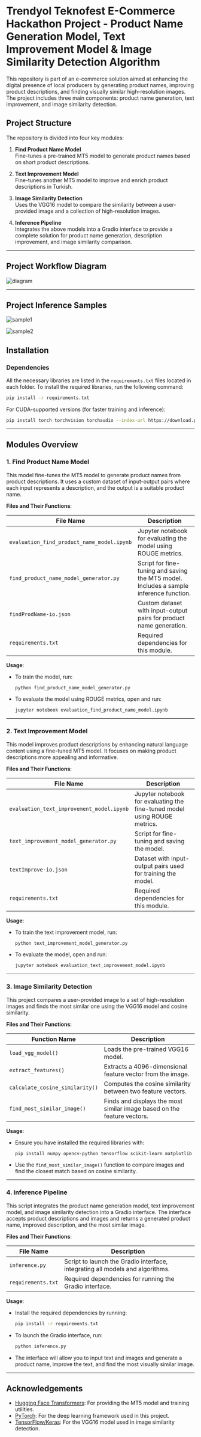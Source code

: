 # Trendyol Teknofest E-Commerce Hackathon Project - Product Name Generation Model, Text Improvement Model & Image Similarity Detection Algorithm

This repository is part of an e-commerce solution aimed at enhancing the digital presence of local producers by generating product names, improving product descriptions, and finding visually similar high-resolution images. The project includes three main components: product name generation, text improvement, and image similarity detection.

## Project Structure

The repository is divided into four key modules:

1. **Find Product Name Model**  
   Fine-tunes a pre-trained MT5 model to generate product names based on short product descriptions.
2. **Text Improvement Model**  
   Fine-tunes another MT5 model to improve and enrich product descriptions in Turkish.

3. **Image Similarity Detection**  
   Uses the VGG16 model to compare the similarity between a user-provided image and a collection of high-resolution images.

4. **Inference Pipeline**  
   Integrates the above models into a Gradio interface to provide a complete solution for product name generation, description improvement, and image similarity comparison.

---

## Project Workflow Diagram

![diagram](project_workflow_diagram.png)

---

## Project Inference Samples

![sample1](project_inference_sample1.png)

![sample2](project_inference_sample2.png)

## Installation

### Dependencies

All the necessary libraries are listed in the `requirements.txt` files located in each folder. To install the required libraries, run the following command:

```bash
pip install -r requirements.txt
```

For CUDA-supported versions (for faster training and inference):

```bash
pip install torch torchvision torchaudio --index-url https://download.pytorch.org/whl/cu124
```

---

## Modules Overview

### 1. Find Product Name Model

This model fine-tunes the MT5 model to generate product names from product descriptions. It uses a custom dataset of input-output pairs where each input represents a description, and the output is a suitable product name.

**Files and Their Functions**:

| File Name                                  | Description                                                                            |
| ------------------------------------------ | -------------------------------------------------------------------------------------- |
| `evaluation_find_product_name_model.ipynb` | Jupyter notebook for evaluating the model using ROUGE metrics.                         |
| `find_product_name_model_generator.py`     | Script for fine-tuning and saving the MT5 model. Includes a sample inference function. |
| `findProdName-io.json`                     | Custom dataset with input-output pairs for product name generation.                    |
| `requirements.txt`                         | Required dependencies for this module.                                                 |

**Usage**:

- To train the model, run:

  ```bash
  python find_product_name_model_generator.py
  ```

- To evaluate the model using ROUGE metrics, open and run:

  ```bash
  jupyter notebook evaluation_find_product_name_model.ipynb
  ```

---

### 2. Text Improvement Model

This model improves product descriptions by enhancing natural language content using a fine-tuned MT5 model. It focuses on making product descriptions more appealing and informative.

**Files and Their Functions**:

| File Name                                 | Description                                                               |
| ----------------------------------------- | ------------------------------------------------------------------------- |
| `evaluation_text_improvement_model.ipynb` | Jupyter notebook for evaluating the fine-tuned model using ROUGE metrics. |
| `text_improvement_model_generator.py`     | Script for fine-tuning and saving the model.                              |
| `textImprove-io.json`                     | Dataset with input-output pairs used for training the model.              |
| `requirements.txt`                        | Required dependencies for this module.                                    |

**Usage**:

- To train the text improvement model, run:

  ```bash
  python text_improvement_model_generator.py
  ```

- To evaluate the model, open and run:

  ```bash
  jupyter notebook evaluation_text_improvement_model.ipynb
  ```

---

### 3. Image Similarity Detection

This project compares a user-provided image to a set of high-resolution images and finds the most similar one using the VGG16 model and cosine similarity.

**Files and Their Functions**:

| Function Name                   | Description                                                             |
| ------------------------------- | ----------------------------------------------------------------------- |
| `load_vgg_model()`              | Loads the pre-trained VGG16 model.                                      |
| `extract_features()`            | Extracts a 4096-dimensional feature vector from the image.              |
| `calculate_cosine_similarity()` | Computes the cosine similarity between two feature vectors.             |
| `find_most_similar_image()`     | Finds and displays the most similar image based on the feature vectors. |

**Usage**:

- Ensure you have installed the required libraries with:

  ```bash
  pip install numpy opencv-python tensorflow scikit-learn matplotlib
  ```

- Use the `find_most_similar_image()` function to compare images and find the closest match based on cosine similarity.

---

### 4. Inference Pipeline

This script integrates the product name generation model, text improvement model, and image similarity detection into a Gradio interface. The interface accepts product descriptions and images and returns a generated product name, improved description, and the most similar image.

**Files and Their Functions**:

| File Name          | Description                                                                   |
| ------------------ | ----------------------------------------------------------------------------- |
| `inference.py`     | Script to launch the Gradio interface, integrating all models and algorithms. |
| `requirements.txt` | Required dependencies for running the Gradio interface.                       |

**Usage**:

- Install the required dependencies by running:

  ```bash
  pip install -r requirements.txt
  ```

- To launch the Gradio interface, run:

  ```bash
  python inference.py
  ```

- The interface will allow you to input text and images and generate a product name, improve the text, and find the most visually similar image.

---

## Acknowledgements

- [Hugging Face Transformers](https://huggingface.co/docs/transformers/index): For providing the MT5 model and training utilities.
- [PyTorch](https://pytorch.org/): For the deep learning framework used in this project.
- [TensorFlow/Keras](https://www.tensorflow.org/): For the VGG16 model used in image similarity detection.
